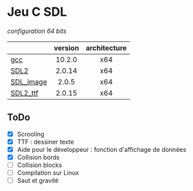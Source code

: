 # Jeu C SDL

*configuration 64 bits*

||version|architecture
-|:-:|:-:
[gcc](http://winlibs.com/)|10.2.0|x64
[SDL2](https://www.libsdl.org/download-2.0.php)|2.0.14|x64
[SDL_image](https://www.libsdl.org/projects/SDL_image/release/SDL2_image-devel-2.0.5-mingw.tar.gz)|2.0.5|x64
[SDL2_ttf](http://www.libsdl.org/projects/SDL_ttf/)|2.0.15|x64

## ToDo
+ [X] Scrooling
+ [X] TTF : dessiner texte
+ [X] Aide pour le développeur : fonction d'affichage de données
+ [X] Collision bords
+ [ ] Collision blocks
+ [ ] Compilation sur Linux
+ [ ] Saut et gravité